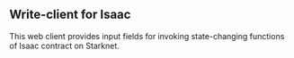 ## Write-client for Isaac

This web client provides input fields for invoking state-changing functions of Isaac contract on Starknet.
